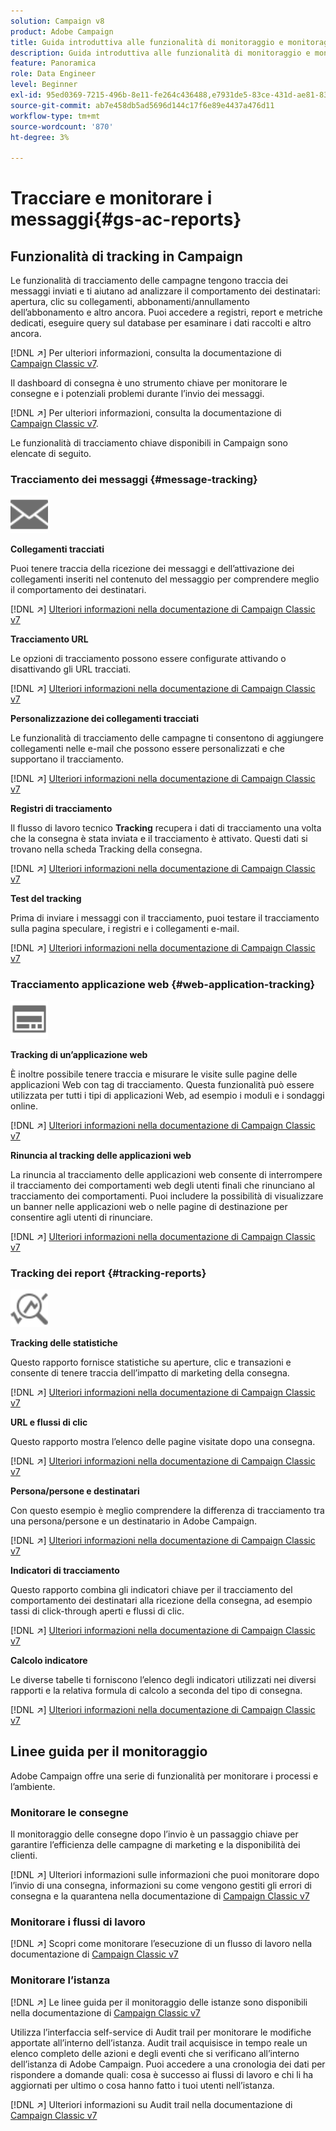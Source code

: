 ```yaml
---
solution: Campaign v8
product: Adobe Campaign
title: Guida introduttiva alle funzionalità di monitoraggio e monitoraggio
description: Guida introduttiva alle funzionalità di monitoraggio e monitoraggio
feature: Panoramica
role: Data Engineer
level: Beginner
exl-id: 95ed0369-7215-496b-8e11-fe264c436488,e7931de5-83ce-431d-ae81-83793d257550
source-git-commit: ab7e458db5ad5696d144c17f6e89e4437a476d11
workflow-type: tm+mt
source-wordcount: '870'
ht-degree: 3%

---
```


# Tracciare e monitorare i messaggi{#gs-ac-reports}

## Funzionalità di tracking in Campaign

Le funzionalità di tracciamento delle campagne tengono traccia dei messaggi inviati e ti aiutano ad analizzare il comportamento dei destinatari: apertura, clic su collegamenti, abbonamenti/annullamento dell’abbonamento e altro ancora. Puoi accedere a registri, report e metriche dedicati, eseguire query sul database per esaminare i dati raccolti e altro ancora.

[!DNL :arrow_upper_right:]  Per ulteriori informazioni, consulta la documentazione di  [Campaign Classic v7](https://experienceleague.adobe.com/docs/campaign-classic/using/getting-started/profile-management/editing-a-profile.html?lang=en#tracking-tab).

Il dashboard di consegna è uno strumento chiave per monitorare le consegne e i potenziali problemi durante l’invio dei messaggi.

[!DNL :arrow_upper_right:] Per ulteriori informazioni, consulta la documentazione di  [Campaign Classic v7](https://experienceleague.adobe.com/docs/campaign-classic/using/sending-messages/monitoring-deliveries/delivery-dashboard.html?lang=en#sending-messages).

Le funzionalità di tracciamento chiave disponibili in Campaign sono elencate di seguito.

### Tracciamento dei messaggi {#message-tracking}

<img src="assets/do-not-localize/icon-message-tracking.svg" width="60px">

**Collegamenti tracciati**

Puoi tenere traccia della ricezione dei messaggi e dell’attivazione dei collegamenti inseriti nel contenuto del messaggio per comprendere meglio il comportamento dei destinatari.

[!DNL :arrow_upper_right:] [Ulteriori informazioni nella documentazione di Campaign Classic v7](https://experienceleague.adobe.com/docs/campaign-classic/using/sending-messages/tracking-messages/how-to-configure-tracked-links.html?lang=en#sending-messages)

**Tracciamento URL**

Le opzioni di tracciamento possono essere configurate attivando o disattivando gli URL tracciati.

[!DNL :arrow_upper_right:] [Ulteriori informazioni nella documentazione di Campaign Classic v7](https://experienceleague.adobe.com/docs/campaign-classic/using/sending-messages/tracking-messages/personalizing-url-tracking.html?lang=en#sending-messages)


**Personalizzazione dei collegamenti tracciati**

Le funzionalità di tracciamento delle campagne ti consentono di aggiungere collegamenti nelle e-mail che possono essere personalizzati e che supportano il tracciamento.

[!DNL :arrow_upper_right:] [Ulteriori informazioni nella documentazione di Campaign Classic v7](https://experienceleague.adobe.com/docs/campaign-classic/using/sending-messages/tracking-messages/tracking-personalized-links/tracking-personalized-links.html?lang=en#sending-messages)

**Registri di tracciamento**

Il flusso di lavoro tecnico **Tracking** recupera i dati di tracciamento una volta che la consegna è stata inviata e il tracciamento è attivato. Questi dati si trovano nella scheda Tracking della consegna.

[!DNL :arrow_upper_right:] [Ulteriori informazioni nella documentazione di Campaign Classic v7](https://experienceleague.adobe.com/docs/campaign-classic/using/sending-messages/tracking-messages/accessing-the-tracking-logs.html?lang=en#sending-messages)

**Test del tracking**

Prima di inviare i messaggi con il tracciamento, puoi testare il tracciamento sulla pagina speculare, i registri e i collegamenti e-mail.

[!DNL :arrow_upper_right:] [Ulteriori informazioni nella documentazione di Campaign Classic v7](https://experienceleague.adobe.com/docs/campaign-classic/using/sending-messages/tracking-messages/testing-tracking.html?lang=en#sending-messages)

### Tracciamento applicazione web {#web-application-tracking}

<img src="assets/do-not-localize/icon-web-app.svg" width="60px">

**Tracking di un’applicazione web**

È inoltre possibile tenere traccia e misurare le visite sulle pagine delle applicazioni Web con tag di tracciamento. Questa funzionalità può essere utilizzata per tutti i tipi di applicazioni Web, ad esempio i moduli e i sondaggi online.

[!DNL :arrow_upper_right:] [Ulteriori informazioni nella documentazione di Campaign Classic v7](https://experienceleague.adobe.com/docs/campaign-classic/using/designing-content/web-applications/tracking-a-web-application.html?lang=en#designing-content)

**Rinuncia al tracking delle applicazioni web**

La rinuncia al tracciamento delle applicazioni web consente di interrompere il tracciamento dei comportamenti web degli utenti finali che rinunciano al tracciamento dei comportamenti. Puoi includere la possibilità di visualizzare un banner nelle applicazioni web o nelle pagine di destinazione per consentire agli utenti di rinunciare.

[!DNL :arrow_upper_right:] [Ulteriori informazioni nella documentazione di Campaign Classic v7](https://experienceleague.adobe.com/docs/campaign-classic/using/designing-content/web-applications/web-application-tracking-opt-out.html?lang=en#designing-content)

### Tracking dei report {#tracking-reports}

<img src="assets/do-not-localize/icon_monitor.svg" width="60px">

**Tracking delle statistiche**

Questo rapporto fornisce statistiche su aperture, clic e transazioni e consente di tenere traccia dell’impatto di marketing della consegna.

[!DNL :arrow_upper_right:] [Ulteriori informazioni nella documentazione di Campaign Classic v7](https://experienceleague.adobe.com/docs/campaign-classic/using/sending-messages/tracking-messages/about-message-tracking.html?lang=en#tracking-reports)

**URL e flussi di clic**

Questo rapporto mostra l’elenco delle pagine visitate dopo una consegna.

[!DNL :arrow_upper_right:] [Ulteriori informazioni nella documentazione di Campaign Classic v7](https://experienceleague.adobe.com/docs/campaign-classic/using/reporting/reports-on-deliveries/delivery-reports.html?lang=en#urls-and-click-streams)

**Persona/persone e destinatari**

Con questo esempio è meglio comprendere la differenza di tracciamento tra una persona/persone e un destinatario in Adobe Campaign.

[!DNL :arrow_upper_right:] [Ulteriori informazioni nella documentazione di Campaign Classic v7](https://experienceleague.adobe.com/docs/campaign-classic/using/reporting/reports-on-deliveries/person-people-recipients.html?lang=en#reporting)

**Indicatori di tracciamento**

Questo rapporto combina gli indicatori chiave per il tracciamento del comportamento dei destinatari alla ricezione della consegna, ad esempio tassi di click-through aperti e flussi di clic.

[!DNL :arrow_upper_right:] [Ulteriori informazioni nella documentazione di Campaign Classic v7](https://experienceleague.adobe.com/docs/campaign-classic/using/reporting/reports-on-deliveries/delivery-reports.html?lang=en#reporting)

**Calcolo indicatore**

Le diverse tabelle ti forniscono l’elenco degli indicatori utilizzati nei diversi rapporti e la relativa formula di calcolo a seconda del tipo di consegna.

[!DNL :arrow_upper_right:] [Ulteriori informazioni nella documentazione di Campaign Classic v7](https://experienceleague.adobe.com/docs/campaign-classic/using/reporting/reports-on-deliveries/indicator-calculation.html?lang=en#reporting)

## Linee guida per il monitoraggio

Adobe Campaign offre una serie di funzionalità per monitorare i processi e l’ambiente.

### Monitorare le consegne

Il monitoraggio delle consegne dopo l’invio è un passaggio chiave per garantire l’efficienza delle campagne di marketing e la disponibilità dei clienti.

[!DNL :arrow_upper_right:] Ulteriori informazioni sulle informazioni che puoi monitorare dopo l’invio di una consegna, informazioni su come vengono gestiti gli errori di consegna e la quarantena nella documentazione di  [Campaign Classic v7](https://experienceleague.adobe.com/docs/campaign-classic/using/sending-messages/monitoring-deliveries/about-delivery-monitoring.html?lang=en#sending-messages)

### Monitorare i flussi di lavoro

[!DNL :arrow_upper_right:] Scopri come monitorare l’esecuzione di un flusso di lavoro nella documentazione di   [Campaign Classic v7](https://experienceleague.adobe.com/docs/campaign-classic/using/automating-with-workflows/monitoring-workflows/monitoring-workflow-execution.html?lang=en#automating-with-workflows)

### Monitorare l’istanza

[!DNL :arrow_upper_right:] Le linee guida per il monitoraggio delle istanze sono disponibili nella documentazione di  [Campaign Classic v7](https://experienceleague.adobe.com/docs/campaign-classic/using/monitoring-campaign-classic/introduction/monitoring-guidelines.html?lang=en#monitoring-campaign-classic)

Utilizza l’interfaccia self-service di Audit trail per monitorare le modifiche apportate all’interno dell’istanza. Audit trail acquisisce in tempo reale un elenco completo delle azioni e degli eventi che si verificano all’interno dell’istanza di Adobe Campaign. Puoi accedere a una cronologia dei dati per rispondere a domande quali: cosa è successo ai flussi di lavoro e chi li ha aggiornati per ultimo o cosa hanno fatto i tuoi utenti nell’istanza.

[!DNL :arrow_upper_right:] Ulteriori informazioni su Audit trail nella documentazione di   [Campaign Classic v7](https://experienceleague.adobe.com/docs/campaign-classic/using/monitoring-campaign-classic/production-procedures/audit-trail.html?lang=en#accessing-audit-trail)
